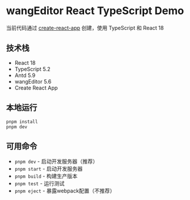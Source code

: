 # wangEditor React TypeScript Demo

当前代码通过 [create-react-app](https://create-react-app.dev/) 创建，使用 TypeScript 和 React 18

## 技术栈

- React 18
- TypeScript 5.2
- Antd 5.9
- wangEditor 5.6
- Create React App

## 本地运行

```shell
pnpm install
pnpm dev
```

## 可用命令

- `pnpm dev` - 启动开发服务器（推荐）
- `pnpm start` - 启动开发服务器
- `pnpm build` - 构建生产版本
- `pnpm test` - 运行测试
- `pnpm eject` - 暴露webpack配置（不推荐）

